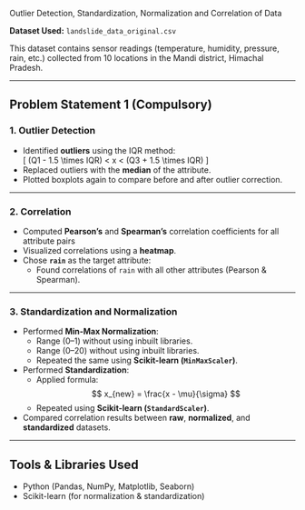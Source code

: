  Outlier Detection, Standardization, Normalization and Correlation of Data

**Dataset Used:** `landslide_data_original.csv`

This dataset contains sensor readings (temperature, humidity, pressure, rain, etc.) collected from 10 locations in the Mandi district, Himachal Pradesh.

---

## Problem Statement 1 (Compulsory)

### 1. Outlier Detection
- Identified **outliers** using the IQR method:  
  \[
  (Q1 - 1.5 \times IQR) < x < (Q3 + 1.5 \times IQR)
  \]  
- Replaced outliers with the **median** of the attribute.  
- Plotted boxplots again to compare before and after outlier correction.  

---

### 2. Correlation
- Computed **Pearson’s** and **Spearman’s** correlation coefficients for all attribute pairs  
- Visualized correlations using a **heatmap**.  
- Chose **`rain`** as the target attribute:  
  - Found correlations of `rain` with all other attributes (Pearson & Spearman).  
---

### 3. Standardization and Normalization
- Performed **Min-Max Normalization**:
  - Range (0–1) without using inbuilt libraries.  
  - Range (0–20) without using inbuilt libraries.  
  - Repeated the same using **Scikit-learn (`MinMaxScaler`)**.  
- Performed **Standardization**:
  - Applied formula:  
    $$
x_{new} = \frac{x - \mu}{\sigma}
$$
  - Repeated using **Scikit-learn (`StandardScaler`)**.  
- Compared correlation results between **raw**, **normalized**, and **standardized** datasets.  

---

## Tools & Libraries Used
- Python (Pandas, NumPy, Matplotlib, Seaborn)  
- Scikit-learn (for normalization & standardization)  

